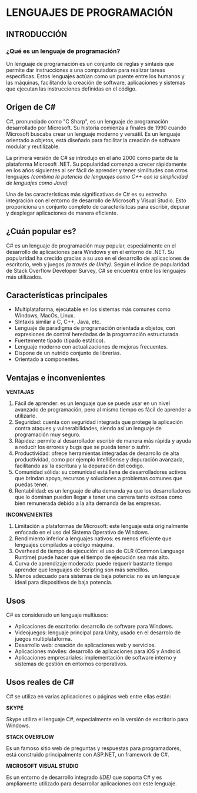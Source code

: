 # LENGUAJES DE PROGRAMACIÓN
## INTRODUCCIÓN
### ¿Qué es un lenguaje de programación?

Un lenguaje de programación es un conjunto de reglas y sintaxis que permite dar instrucciones a una computadora para realizar tareas específicas. Estos lenguajes actúan como un puente entre los humanos y las máquinas, facilitando la creación de software, aplicaciones y sistemas que ejecutan las instrucciones definidas en el código.
## Origen de C#

C#, pronunciado como "C Sharp", es un lenguaje de programación desarrollado por Microsoft. Su historia comienza a finales de 1990 cuando Microsoft buscaba crear un lenguaje moderno y versátil. 
Es un lenguaje orientado a objetos, está diseñado para facilitar la creación de software modular y reutilizable. 

La primera versión de C# se introdujo en el año 2000 como parte de la plataforma Microsoft .NET. Su popularidad comenzó a crecer rápidamente en los años siguientes al ser fácil de aprender y tener similitudes con otros lenguajes *(combina la potencia de lenguajes como C++ con la simplicidad de lenguajes como Java)*

Una de las características más significativas de C# es su estrecha integración con el entorno de desarrollo de Microsoft y Visual Studio. Esto proporiciona un conjunto completo de caracterísitcas para escribir, depurar y desplegar aplicaciones de manera eficiente.

## ¿Cuán popular es?

C# es un lenguaje de programación muy popular, especialmente en el desarrollo de aplicaciones para Windows y en el entorno de .NET. Su popularidad ha crecido gracias a su uso en el desarrollo de aplicaciones de escritorio, web y juegos *(a través de Unity)*. Según el índice de popularidad de Stack Overflow Developer Survey, C# se encuentra entre los lenguajes más utilizados.

## Características principales

- Multiplataforma, ejecutable en los sistemas más comunes como Windows, MacOs, Linux.
- SIntaxis similar a C, C++, Java, etc.
- Lenguaje de paradigma de programación orientada a objetos, con expresiones de control heredadas de la programación estructurada.
- Fuertemente tipado (tipado estático).
- Lenguaje moderno con actualizaciones de mejoras frecuentes.
- Dispone de un nutrido conjunto de librerías.
- Orientado a componentes.

## Ventajas e inconvenientes

**VENTAJAS**

1. Fácil de aprender: es un lenguaje que se puede usar en un nivel avanzado de programación, pero al mismo tiempo es fácil de aprender a utilizarlo.
2. Seguridad: cuenta con seguridad integrada que protege la aplicación contra ataques y vulnerabilidades, siendo así un lenguaje de programación muy seguro.
3. Rápidez: permite al desarrollador escribir de manera más rápida y ayuda a reducir los errores y bugs que se pueda tener o sufrir.
4. Productividad: ofrece herramientas integradas de desarrollo de alta productividad, como por ejemplo IntelliSense y depuración avanzada, facilitando así la escritura y la depuración del código.
5. Comunidad sólida: su comunidad está llena de desarrolladores activos que brindan apoyo, recursos y soluciones a problemas comunes que puedas tener.
6. Rentabilidad: es un lenguaje de alta demanda ya que los desarrolladores que lo dominan pueden llegar a tener una carrera tanto exitosa como bien remunerada debido a la alta demanda de las empresas.

**INCONVENIENTES**

1. Limitación a plataformas de Microsoft: este lenguaje está originalmente enfocado en el uso del Sistema Operativo de Windows.
2. Rendimiento inferior a lenguajes nativos: es menos eficiente que lenguajes compilados a código máquina.
3. Overhead de tiempo de ejecución: el uso de CLR (Common Language Runtime) puede hacer que el tiempo de ejecución sea más alto.
4. Curva de aprendizaje moderada: puede requerir bastante tiempo aprender que lenguajes de Scripting son más sencillos.
5. Menos adecuado para sistemas de baja potencia: no es un lenguaje ideal para dispositivos de baja potencia.

## Usos

C# es considerado un lenguaje multiusos:

- Aplicaciones de escritorio: desarrollo de software para Windows.
- Videojuegos: lenguaje principal para Unity, usado en el desarrolo de juegos multiplataforma.
- Desarrollo web: creación de aplicaciones web y servicios.
- Aplicaciones móviles: desarrollo de aplicaciones para iOS y Android.
- Aplicaciones empresariales: implementación de software interno y sistemas de gestión en entornos corporativos.

## Usos reales de C#

C# se utiliza en varias aplicaciones o páginas web entre ellas están:

**SKYPE**

Skype utiliza el lenguaje C#, especialmente en la versión de escritorio para Windows. 

**STACK OVERFLOW**

Es un famoso sitio web de preguntas y respuestas para programadores, está construido principalmente con ASP.NET, un framework de C#.

**MICROSOFT VISUAL STUDIO**

Es un entorno de desarrollo integrado *(IDE)* que soporta C# y es ampliamente utilizado para desarrollar aplicaciones con este lenguaje.

